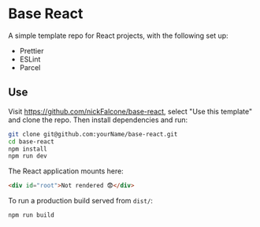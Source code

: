 # Base React

A simple template repo for React projects, with the following set up:

- Prettier
- ESLint
- Parcel

## Use

Visit https://github.com/nickFalcone/base-react, select "Use this template" and clone the repo. Then install dependencies and run:

```bash
git clone git@github.com:yourName/base-react.git
cd base-react
npm install
npm run dev
```

The React application mounts here:

```html
<div id="root">Not rendered 😨</div>
```

To run a production build served from `dist/`:

```bash
npm run build
```

